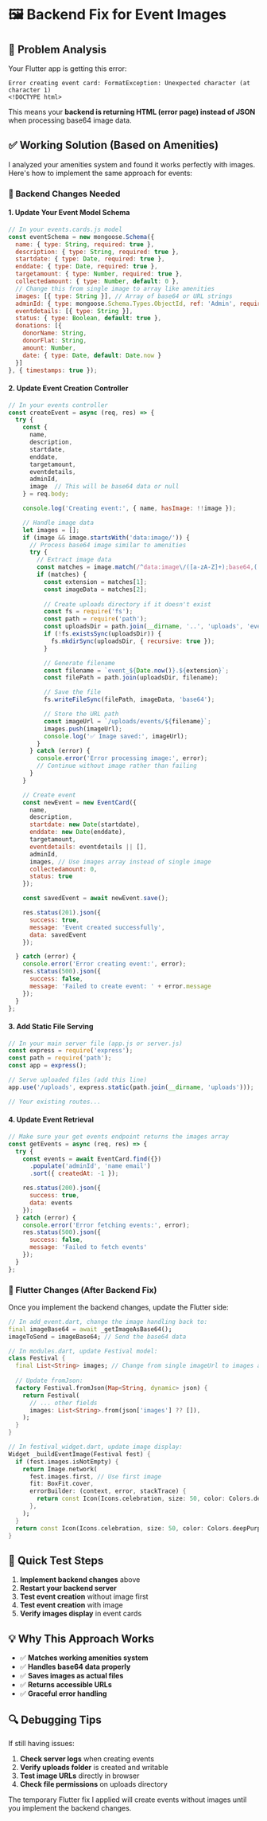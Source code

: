# 🖼️ Backend Fix for Event Images

## 🎯 Problem Analysis

Your Flutter app is getting this error:
```
Error creating event card: FormatException: Unexpected character (at character 1)
<!DOCTYPE html>
```

This means your **backend is returning HTML (error page) instead of JSON** when processing base64 image data.

## ✅ Working Solution (Based on Amenities)

I analyzed your amenities system and found it works perfectly with images. Here's how to implement the same approach for events:

### 🔧 Backend Changes Needed

#### 1. Update Your Event Model Schema
```javascript
// In your events.cards.js model
const eventSchema = new mongoose.Schema({
  name: { type: String, required: true },
  description: { type: String, required: true },
  startdate: { type: Date, required: true },
  enddate: { type: Date, required: true },
  targetamount: { type: Number, required: true },
  collectedamount: { type: Number, default: 0 },
  // Change this from single image to array like amenities
  images: [{ type: String }], // Array of base64 or URL strings
  adminId: { type: mongoose.Schema.Types.ObjectId, ref: 'Admin', required: true },
  eventdetails: [{ type: String }],
  status: { type: Boolean, default: true },
  donations: [{
    donorName: String,
    donorFlat: String,
    amount: Number,
    date: { type: Date, default: Date.now }
  }]
}, { timestamps: true });
```

#### 2. Update Event Creation Controller
```javascript
// In your events controller
const createEvent = async (req, res) => {
  try {
    const { 
      name, 
      description, 
      startdate, 
      enddate, 
      targetamount, 
      eventdetails, 
      adminId,
      image  // This will be base64 data or null
    } = req.body;

    console.log('Creating event:', { name, hasImage: !!image });

    // Handle image data
    let images = [];
    if (image && image.startsWith('data:image/')) {
      // Process base64 image similar to amenities
      try {
        // Extract image data
        const matches = image.match(/^data:image\/([a-zA-Z]+);base64,(.+)$/);
        if (matches) {
          const extension = matches[1];
          const imageData = matches[2];
          
          // Create uploads directory if it doesn't exist
          const fs = require('fs');
          const path = require('path');
          const uploadsDir = path.join(__dirname, '..', 'uploads', 'events');
          if (!fs.existsSync(uploadsDir)) {
            fs.mkdirSync(uploadsDir, { recursive: true });
          }

          // Generate filename
          const filename = `event_${Date.now()}.${extension}`;
          const filePath = path.join(uploadsDir, filename);

          // Save the file
          fs.writeFileSync(filePath, imageData, 'base64');

          // Store the URL path
          const imageUrl = `/uploads/events/${filename}`;
          images.push(imageUrl);
          console.log('✅ Image saved:', imageUrl);
        }
      } catch (error) {
        console.error('Error processing image:', error);
        // Continue without image rather than failing
      }
    }

    // Create event
    const newEvent = new EventCard({
      name,
      description,
      startdate: new Date(startdate),
      enddate: new Date(enddate),
      targetamount,
      eventdetails: eventdetails || [],
      adminId,
      images, // Use images array instead of single image
      collectedamount: 0,
      status: true
    });

    const savedEvent = await newEvent.save();

    res.status(201).json({
      success: true,
      message: 'Event created successfully',
      data: savedEvent
    });

  } catch (error) {
    console.error('Error creating event:', error);
    res.status(500).json({
      success: false,
      message: 'Failed to create event: ' + error.message
    });
  }
};
```

#### 3. Add Static File Serving
```javascript
// In your main server file (app.js or server.js)
const express = require('express');
const path = require('path');
const app = express();

// Serve uploaded files (add this line)
app.use('/uploads', express.static(path.join(__dirname, 'uploads')));

// Your existing routes...
```

#### 4. Update Event Retrieval
```javascript
// Make sure your get events endpoint returns the images array
const getEvents = async (req, res) => {
  try {
    const events = await EventCard.find({})
      .populate('adminId', 'name email')
      .sort({ createdAt: -1 });

    res.status(200).json({
      success: true,
      data: events
    });
  } catch (error) {
    console.error('Error fetching events:', error);
    res.status(500).json({
      success: false,
      message: 'Failed to fetch events'
    });
  }
};
```

### 📱 Flutter Changes (After Backend Fix)

Once you implement the backend changes, update the Flutter side:

```dart
// In add_event.dart, change the image handling back to:
final imageBase64 = await _getImageAsBase64();
imageToSend = imageBase64; // Send the base64 data

// In modules.dart, update Festival model:
class Festival {
  final List<String> images; // Change from single imageUrl to images array
  
  // Update fromJson:
  factory Festival.fromJson(Map<String, dynamic> json) {
    return Festival(
      // ... other fields
      images: List<String>.from(json['images'] ?? []),
    );
  }
}

// In festival_widget.dart, update image display:
Widget _buildEventImage(Festival fest) {
  if (fest.images.isNotEmpty) {
    return Image.network(
      fest.images.first, // Use first image
      fit: BoxFit.cover,
      errorBuilder: (context, error, stackTrace) {
        return const Icon(Icons.celebration, size: 50, color: Colors.deepPurple);
      },
    );
  }
  return const Icon(Icons.celebration, size: 50, color: Colors.deepPurple);
}
```

## 🚀 Quick Test Steps

1. **Implement backend changes** above
2. **Restart your backend server**
3. **Test event creation** without image first
4. **Test event creation** with image
5. **Verify images display** in event cards

## 💡 Why This Approach Works

- ✅ **Matches working amenities system**
- ✅ **Handles base64 data properly**
- ✅ **Saves images as actual files**
- ✅ **Returns accessible URLs**
- ✅ **Graceful error handling**

## 🔍 Debugging Tips

If still having issues:

1. **Check server logs** when creating events
2. **Verify uploads folder** is created and writable
3. **Test image URLs** directly in browser
4. **Check file permissions** on uploads directory

The temporary Flutter fix I applied will create events without images until you implement the backend changes.